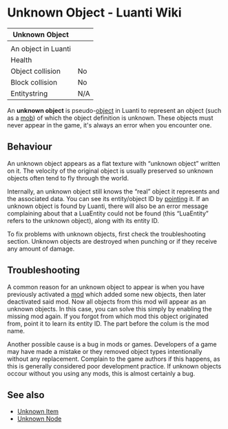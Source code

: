 # Unknown Object - Luanti Wiki



|Unknown Object     |   |
|-------------------|---|
|                   |   |
|An object in Luanti|   |
|Health             |   |
|Object collision   |No |
|Block collision    |No |
|Entitystring       |N/A|


An **unknown object** is pseudo-[object](https://wiki.luanti.org/index.php?title=Object&action=edit&redlink=1 "Object (page does not exist)") in Luanti to represent an object (such as a [mob](https://wiki.luanti.org/Mobs "Mobs")) of which the object definition is unknown. These objects must never appear in the game, it's always an error when you encounter one.

Behaviour
---------

An unknown object appears as a flat texture with “unknown object” written on it. The velocity of the original object is usually preserved so unknown objects often tend to fly through the world.

Internally, an unknown object still knows the “real” object it represents and the associated data. You can see its entity/object ID by [pointing](https://wiki.luanti.org/Pointing "Pointing") it. If an unknown object is found by Luanti, there will also be an error message complaining about that a LuaEntity could not be found (this “LuaEntity” refers to the unknown object), along with its entity ID.

To fix problems with unknown objects, first check the troubleshooting section. Unknown objects are destroyed when punching or if they receive any amount of damage.

Troubleshooting
---------------

A common reason for an unknown object to appear is when you have previously activated a [mod](https://wiki.luanti.org/Mod "Mod") which added some new objects, then later deactivated said mod. Now all objects from this mod will appear as an unknown objects. In this case, you can solve this simply by enabling the missing mod again. If you forgot from which mod this object originated from, point it to learn its entity ID. The part before the colum is the mod name.

Another possible cause is a bug in mods or games. Developers of a game may have made a mistake or they removed object types intentionally without any replacement. Complain to the game authors if this happens, as this is generally considered poor development practice. If unknown objects occour without you using any mods, this is almost certainly a bug.

See also
--------

*   [Unknown Item](https://wiki.luanti.org/Unknown_Item "Unknown Item")
*   [Unknown Node](https://wiki.luanti.org/Unknown_Node "Unknown Node")